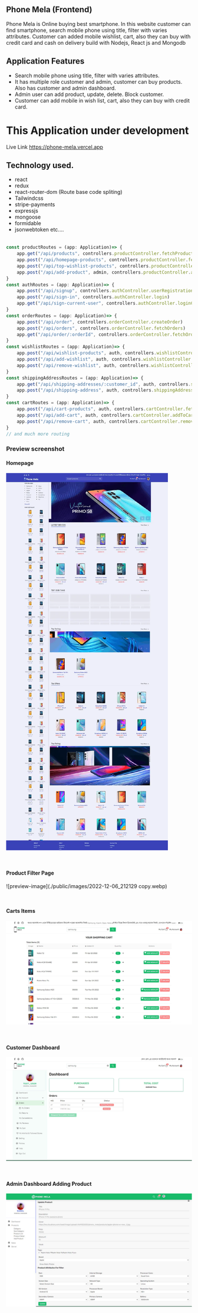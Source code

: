 ## Phone Mela (Frontend)

Phone Mela is Online buying best smartphone. In this website customer can find smartphone, search mobile phone using title,
filter with varies attributes.
Customer can added mobile wishlist, cart, also they can buy with credit card and cash on delivery build with Nodejs, React js and Mongodb


## Application Features
- Search mobile phone using title, filter with varies attributes.
- It has multiple role customer and admin, customer can buy products. Also has customer and admin dashboard.
- Admin user can add product, update, delete. Block customer.
- Customer can add mobile in wish list, cart, also they can buy with credit card.


# This Application under development

Live Link https://phone-mela.vercel.app


## Technology used.
- react
- redux
- react-router-dom (Route base code spliting)
- Tailwindcss
- stripe-payments
- expressjs
- mongoose
- formidable
- jsonwebtoken etc....


```js

const productRoutes = (app: Application)=> {
	app.get("/api/products", controllers.productController.fetchProducts)
	app.post("/api/homepage-products", controllers.productController.fetchHomePageProducts)
	app.post("/api/top-wishlist-products", controllers.productController.topWishlistProducts)
	app.post("/api/add-product", admin, controllers.productController.addProduct)
}
const authRoutes = (app: Application)=> {		
	app.post("/api/signup", controllers.authController.userRegistration)
	app.post("/api/sign-in", controllers.authController.login)
	app.get("/api/sign-current-user", controllers.authController.loginCurrentUser)
}
const orderRoutes = (app: Application)=> {		
	app.post("/api/order", controllers.orderController.createOrder)
	app.post("/api/orders", controllers.orderController.fetchOrders)
	app.get("/api/order/:orderId", controllers.orderController.fetchOrder)
}
const wishlistRoutes = (app: Application)=> {
	app.post("/api/wishlist-products", auth, controllers.wishlistController.fetchWishlistProducts)
	app.post("/api/add-wishlist", auth, controllers.wishlistController.addToWishlist)	
	app.post("/api/remove-wishlist", auth, controllers.wishlistController.removeToWishlist)
}
const shippingAddressRoutes = (app: Application)=> {
	app.get("/api/shipping-addresses/:customer_id", auth, controllers.shippingAddressController.getShippingAddress)
	app.post("/api/shipping-address", auth, controllers.shippingAddressController.addShippingAddress)
}
const cartRoutes = (app: Application)=> {		
	app.post("/api/cart-products", auth, controllers.cartController.fetchCartProducts)
	app.post("/api/add-cart", auth, controllers.cartController.addToCart)
	app.post("/api/remove-cart", auth, controllers.cartController.removeToCart)
}
// and much more routing
```




### Preview screenshot

#### Homepage
![preview-image](./public/images/Backgroundcopy.webp)

<br/>

#### Product Filter Page
![preview-image](./public/images/2022-12-06_212129 copy.webp)

<br/>

#### Carts Items
![preview-image](./public/images/2022-05-06_203542.jpg)



<br/>

####  Customer Dashboard
![preview-image](./public/images/user-dashboard.jpg)


<br/>

####  Admin Dashboard Adding Product
![preview-image](./public/images/adding-product.jpg)

